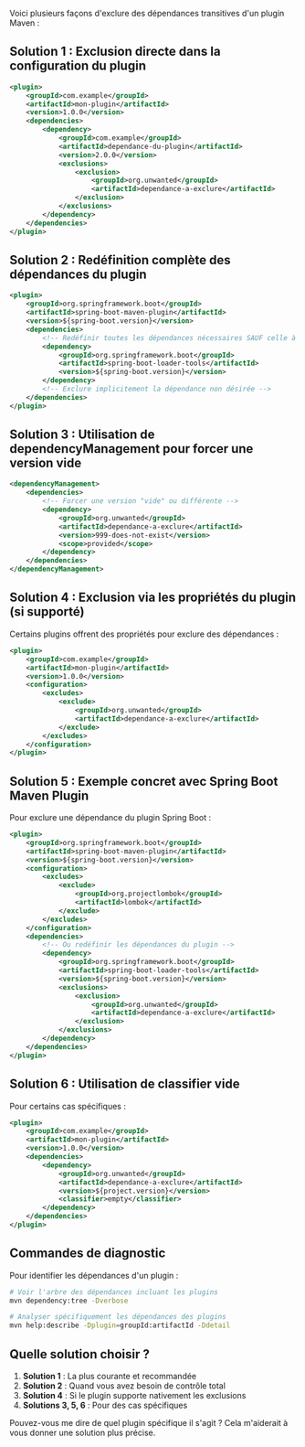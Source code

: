 Voici plusieurs façons d'exclure des dépendances transitives d'un plugin Maven :

## Solution 1 : Exclusion directe dans la configuration du plugin

```xml
<plugin>
    <groupId>com.example</groupId>
    <artifactId>mon-plugin</artifactId>
    <version>1.0.0</version>
    <dependencies>
        <dependency>
            <groupId>com.example</groupId>
            <artifactId>dependance-du-plugin</artifactId>
            <version>2.0.0</version>
            <exclusions>
                <exclusion>
                    <groupId>org.unwanted</groupId>
                    <artifactId>dependance-a-exclure</artifactId>
                </exclusion>
            </exclusions>
        </dependency>
    </dependencies>
</plugin>
```

## Solution 2 : Redéfinition complète des dépendances du plugin

```xml
<plugin>
    <groupId>org.springframework.boot</groupId>
    <artifactId>spring-boot-maven-plugin</artifactId>
    <version>${spring-boot.version}</version>
    <dependencies>
        <!-- Redéfinir toutes les dépendances nécessaires SAUF celle à exclure -->
        <dependency>
            <groupId>org.springframework.boot</groupId>
            <artifactId>spring-boot-loader-tools</artifactId>
            <version>${spring-boot.version}</version>
        </dependency>
        <!-- Exclure implicitement la dépendance non désirée -->
    </dependencies>
</plugin>
```

## Solution 3 : Utilisation de dependencyManagement pour forcer une version vide

```xml
<dependencyManagement>
    <dependencies>
        <!-- Forcer une version "vide" ou différente -->
        <dependency>
            <groupId>org.unwanted</groupId>
            <artifactId>dependance-a-exclure</artifactId>
            <version>999-does-not-exist</version>
            <scope>provided</scope>
        </dependency>
    </dependencies>
</dependencyManagement>
```

## Solution 4 : Exclusion via les propriétés du plugin (si supporté)

Certains plugins offrent des propriétés pour exclure des dépendances :

```xml
<plugin>
    <groupId>com.example</groupId>
    <artifactId>mon-plugin</artifactId>
    <version>1.0.0</version>
    <configuration>
        <excludes>
            <exclude>
                <groupId>org.unwanted</groupId>
                <artifactId>dependance-a-exclure</artifactId>
            </exclude>
        </excludes>
    </configuration>
</plugin>
```

## Solution 5 : Exemple concret avec Spring Boot Maven Plugin

Pour exclure une dépendance du plugin Spring Boot :

```xml
<plugin>
    <groupId>org.springframework.boot</groupId>
    <artifactId>spring-boot-maven-plugin</artifactId>
    <version>${spring-boot.version}</version>
    <configuration>
        <excludes>
            <exclude>
                <groupId>org.projectlombok</groupId>
                <artifactId>lombok</artifactId>
            </exclude>
        </excludes>
    </configuration>
    <dependencies>
        <!-- Ou redéfinir les dépendances du plugin -->
        <dependency>
            <groupId>org.springframework.boot</groupId>
            <artifactId>spring-boot-loader-tools</artifactId>
            <version>${spring-boot.version}</version>
            <exclusions>
                <exclusion>
                    <groupId>org.unwanted</groupId>
                    <artifactId>dependance-a-exclure</artifactId>
                </exclusion>
            </exclusions>
        </dependency>
    </dependencies>
</plugin>
```

## Solution 6 : Utilisation de classifier vide

Pour certains cas spécifiques :

```xml
<plugin>
    <groupId>com.example</groupId>
    <artifactId>mon-plugin</artifactId>
    <version>1.0.0</version>
    <dependencies>
        <dependency>
            <groupId>org.unwanted</groupId>
            <artifactId>dependance-a-exclure</artifactId>
            <version>${project.version}</version>
            <classifier>empty</classifier>
        </dependency>
    </dependencies>
</plugin>
```

## Commandes de diagnostic

Pour identifier les dépendances d'un plugin :

```bash
# Voir l'arbre des dépendances incluant les plugins
mvn dependency:tree -Dverbose

# Analyser spécifiquement les dépendances des plugins
mvn help:describe -Dplugin=groupId:artifactId -Ddetail
```

## Quelle solution choisir ?

1. **Solution 1** : La plus courante et recommandée
2. **Solution 2** : Quand vous avez besoin de contrôle total
3. **Solution 4** : Si le plugin supporte nativement les exclusions
4. **Solutions 3, 5, 6** : Pour des cas spécifiques

Pouvez-vous me dire de quel plugin spécifique il s'agit ? Cela m'aiderait à vous donner une solution plus précise.
